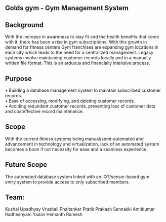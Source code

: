 ## Golds gym - Gym Management System
## Background
With the increase in awareness to stay fit and the health benefits that come with it, there has been
a rise in gym subscriptions. With this growth in demand for fitness centers Gym franchises are
expanding gym locations in each city which leads to the need for a centralized management.
Legacy systems involve maintaining customer records locally and in a manually written file
format. This is an arduous and financially intensive process.

## Purpose
• Building a database management system to maintain subscribed customer records.\
• Ease of accessing, modifying, and deleting customer records. \
• Avoiding redundant customer records, preventing loss of customer data and costeffective record maintenance.

## Scope
With the current fitness systems being manual/semi-automated and advancement in technology
and virtualization, lack of an automated system becomes a boon if not necessity for ease and a
seamless experience.

## Future Scope
The automated database system linked with an IOT/sensor-based gym entry system to provide
access to only subscribed members.

## Team:
Kushal Upadhyay
Vrushali Phaltankar
Pratik Prakash Sannakki
Amitkumar Radheshyam Yadav
Hemanth Ramesh
